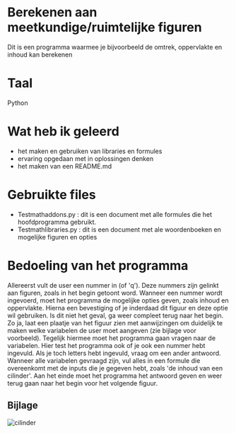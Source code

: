 # Berekenen aan meetkundige/ruimtelijke figuren
Dit is een programma waarmee je bijvoorbeeld de omtrek, oppervlakte en inhoud kan berekenen

# Taal
Python

# Wat heb ik geleerd

 * het maken en gebruiken van libraries en formules
 * ervaring opgedaan met in oplossingen denken
 * het maken van een README.md

# Gebruikte files

 * Testmathaddons.py : dit is een document met alle formules die het hoofdprogramma gebruikt. 
 * Testmathlibraries.py : dit is een document met ale woordenboeken en mogelijke figuren en opties


# Bedoeling van het programma
Allereerst vult de user een nummer in (of 'q'). Deze nummers zijn gelinkt aan figuren, zoals in het begin getoont word.
Wanneer een nummer wordt ingevoerd, moet het programma de mogelijke opties geven, zoals inhoud en oppervlakte.
Hierna een bevestiging of je inderdaad dit figuur en deze optie wil gebruiken. Is dit niet het geval, ga weer compleet terug naar het begin.
Zo ja, laat een plaatje van het figuur zien met aanwijzingen om duidelijk te maken welke variabelen de user moet aangeven (zie bijlage voor voorbeeld).
Tegelijk hiermee moet het programma gaan vragen naar de variabelen. Hier test het programma ook of je ook een nummer hebt ingevuld.
Als je toch letters hebt ingevuld, vraag om een ander antwoord. 
Wanneer alle variabelen gevraagd zijn, vul alles in een formule die overeenkomt met de inputs die je gegeven hebt, zoals 'de inhoud van een cilinder'.
Aan het einde moet het programma het antwoord geven en weer terug gaan naar het begin voor het volgende figuur.

## Bijlage
![cilinder](https://user-images.githubusercontent.com/107985687/203515199-c30a2d5c-910a-46ca-b0c6-110fe0299767.jpeg)
